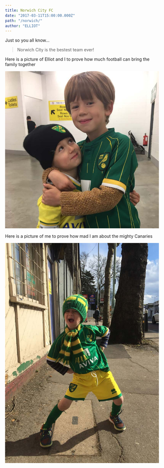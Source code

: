 ```yaml
---
title: Norwich City FC
date: "2017-03-11T15:00:00.000Z"
path: "/norwich/"
author: "ELLIOT"
---
```


Just so you all know...

>Norwich City is the bestest team ever!

Here is a picture of Elliot and I to prove how much football can bring the family together

![Brothers](./brothers.jpg)

Here is a picture of me to prove how mad I am about the mighty Canaries

![Mad](./mad.jpg)
